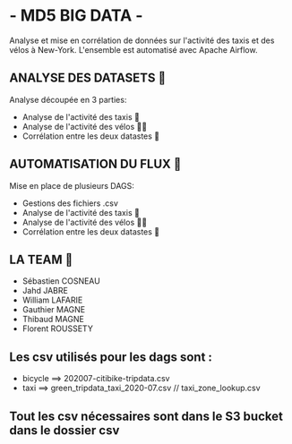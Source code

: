 # - MD5 BIG DATA -

Analyse et mise en corrélation de données sur l'activité des taxis et des vélos à New-York. L'ensemble est automatisé avec Apache Airflow. 

## ANALYSE DES DATASETS 🤠 

Analyse découpée en 3 parties: 

 * Analyse de l'activité des taxis 🚕
 * Analyse de l'activité des vélos 🚴‍♂️
 * Corrélation entre les deux datastes 🤝

## AUTOMATISATION DU FLUX 🚀

Mise en place de plusieurs DAGS: 

* Gestions des fichiers .csv
* Analyse de l'activité des taxis 🚕
* Analyse de l'activité des vélos 🚴‍♂️
* Corrélation entre les deux datastes 🤝

## LA TEAM 🐜

 * Sébastien COSNEAU
 * Jahd JABRE
 * William LAFARIE
 * Gauthier MAGNE
 * Thibaud MAGNE
 * Florent ROUSSETY

## Les csv utilisés pour les dags sont :
  * bicycle ==> 202007-citibike-tripdata.csv
  * taxi ==> green_tripdata_taxi_2020-07.csv // taxi_zone_lookup.csv
## Tout les csv nécessaires sont dans le S3 bucket dans le dossier csv
